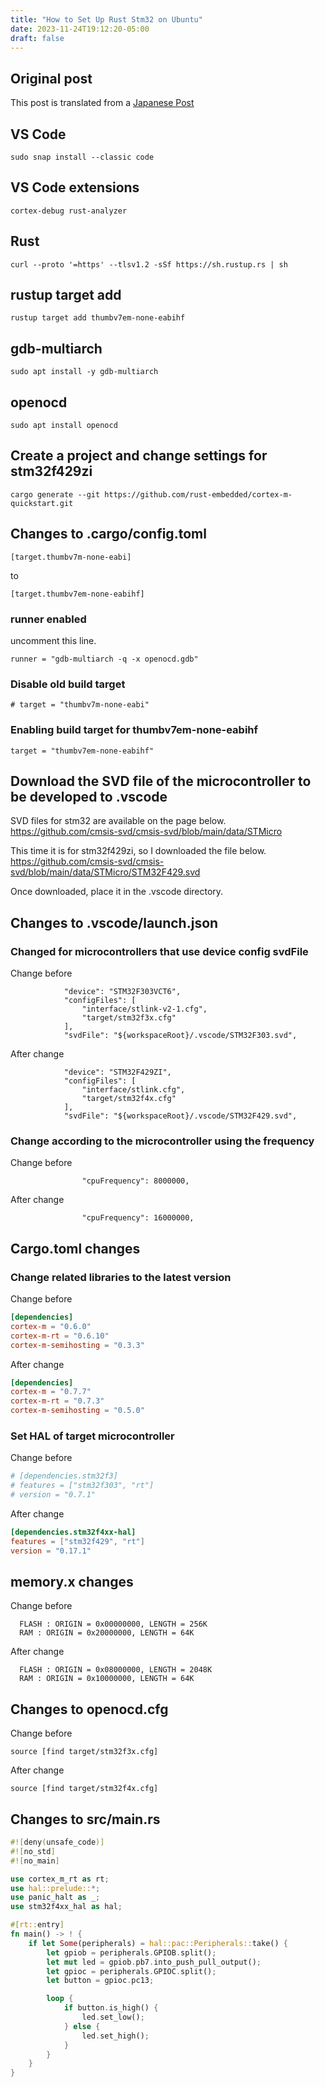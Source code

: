 ```yaml
---
title: "How to Set Up Rust Stm32 on Ubuntu"
date: 2023-11-24T19:12:20-05:00
draft: false
---
```


## Original post
This post is translated from a [Japanese Post](https://asukiaaa.blogspot.com/2023/11/run-stm32-rust-on-ubuntu.html)

## VS Code
```
sudo snap install --classic code
```
## VS Code extensions
```
cortex-debug rust-analyzer
```
## Rust
```
curl --proto '=https' --tlsv1.2 -sSf https://sh.rustup.rs | sh
```
## rustup target add
```
rustup target add thumbv7em-none-eabihf
```
## gdb-multiarch
```
sudo apt install -y gdb-multiarch
```
## openocd
```
sudo apt install openocd
```
## Create a project and change settings for stm32f429zi 
```
cargo generate --git https://github.com/rust-embedded/cortex-m-quickstart.git
```
## Changes to .cargo/config.toml
```
[target.thumbv7m-none-eabi]
```
to
```
[target.thumbv7em-none-eabihf]
```
### runner enabled
uncomment this line. 
```
runner = "gdb-multiarch -q -x openocd.gdb"
```
### Disable old build target
```
# target = "thumbv7m-none-eabi"
```
### Enabling build target for thumbv7em-none-eabihf
```
target = "thumbv7em-none-eabihf"
```
## Download the SVD file of the microcontroller to be developed to .vscode
SVD files for stm32 are available on the page below.
https://github.com/cmsis-svd/cmsis-svd/blob/main/data/STMicro

This time it is for stm32f429zi, so I downloaded the file below.
https://github.com/cmsis-svd/cmsis-svd/blob/main/data/STMicro/STM32F429.svd

Once downloaded, place it in the .vscode directory.
 
## Changes to .vscode/launch.json
### Changed for microcontrollers that use device config svdFile
Change before
```
            "device": "STM32F303VCT6",
            "configFiles": [
                "interface/stlink-v2-1.cfg",
                "target/stm32f3x.cfg"
            ],
            "svdFile": "${workspaceRoot}/.vscode/STM32F303.svd",
```
After change
```
            "device": "STM32F429ZI",
            "configFiles": [
                "interface/stlink.cfg",
                "target/stm32f4x.cfg"
            ],
            "svdFile": "${workspaceRoot}/.vscode/STM32F429.svd",
```
### Change according to the microcontroller using the frequency
Change before
```
                "cpuFrequency": 8000000,
```
After change
```
                "cpuFrequency": 16000000,
```
## Cargo.toml changes
### Change related libraries to the latest version
Change before
```toml
[dependencies]
cortex-m = "0.6.0"
cortex-m-rt = "0.6.10"
cortex-m-semihosting = "0.3.3"
```
After change
```toml
[dependencies]
cortex-m = "0.7.7"
cortex-m-rt = "0.7.3"
cortex-m-semihosting = "0.5.0"
```
### Set HAL of target microcontroller
Change before
```toml
# [dependencies.stm32f3]
# features = ["stm32f303", "rt"]
# version = "0.7.1"
```
After change
```toml
[dependencies.stm32f4xx-hal]
features = ["stm32f429", "rt"]
version = "0.17.1"
```

## memory.x changes
Change before
```
  FLASH : ORIGIN = 0x00000000, LENGTH = 256K
  RAM : ORIGIN = 0x20000000, LENGTH = 64K
```
After change
```
  FLASH : ORIGIN = 0x08000000, LENGTH = 2048K
  RAM : ORIGIN = 0x10000000, LENGTH = 64K
```
## Changes to openocd.cfg
Change before
```
source [find target/stm32f3x.cfg]
```
After change
```
source [find target/stm32f4x.cfg]
```
## Changes to src/main.rs
```rust
#![deny(unsafe_code)]
#![no_std]
#![no_main]

use cortex_m_rt as rt;
use hal::prelude::*;
use panic_halt as _;
use stm32f4xx_hal as hal;

#[rt::entry]
fn main() -> ! {
    if let Some(peripherals) = hal::pac::Peripherals::take() {
        let gpiob = peripherals.GPIOB.split();
        let mut led = gpiob.pb7.into_push_pull_output();
        let gpioc = peripherals.GPIOC.split();
        let button = gpioc.pc13;

        loop {
            if button.is_high() {
                led.set_low();
            } else {
                led.set_high();
            }
        }
    }
}
```